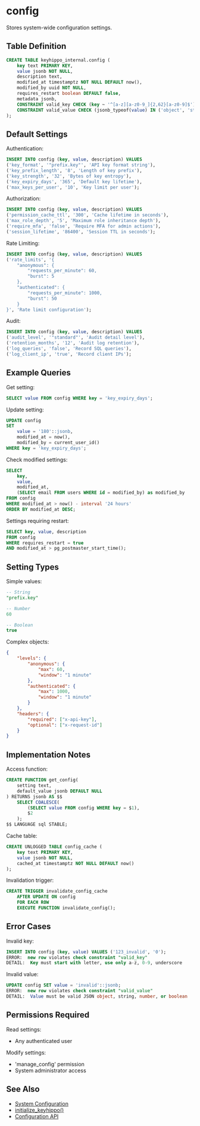 # config

Stores system-wide configuration settings.

## Table Definition

```sql
CREATE TABLE keyhippo_internal.config (
    key text PRIMARY KEY,
    value jsonb NOT NULL,
    description text,
    modified_at timestamptz NOT NULL DEFAULT now(),
    modified_by uuid NOT NULL,
    requires_restart boolean DEFAULT false,
    metadata jsonb,
    CONSTRAINT valid_key CHECK (key ~ '^[a-z][a-z0-9_]{2,62}[a-z0-9]$'),
    CONSTRAINT valid_value CHECK (jsonb_typeof(value) IN ('object', 'string', 'number', 'boolean'))
);
```

## Default Settings

Authentication:
```sql
INSERT INTO config (key, value, description) VALUES
('key_format', '"prefix.key"', 'API key format string'),
('key_prefix_length', '8', 'Length of key prefix'),
('key_strength', '32', 'Bytes of key entropy'),
('key_expiry_days', '365', 'Default key lifetime'),
('max_keys_per_user', '10', 'Key limit per user');
```

Authorization:
```sql
INSERT INTO config (key, value, description) VALUES
('permission_cache_ttl', '300', 'Cache lifetime in seconds'),
('max_role_depth', '5', 'Maximum role inheritance depth'),
('require_mfa', 'false', 'Require MFA for admin actions'),
('session_lifetime', '86400', 'Session TTL in seconds');
```

Rate Limiting:
```sql
INSERT INTO config (key, value, description) VALUES
('rate_limits', '{
    "anonymous": {
        "requests_per_minute": 60,
        "burst": 5
    },
    "authenticated": {
        "requests_per_minute": 1000,
        "burst": 50
    }
}', 'Rate limit configuration');
```

Audit:
```sql
INSERT INTO config (key, value, description) VALUES
('audit_level', '"standard"', 'Audit detail level'),
('retention_months', '12', 'Audit log retention'),
('log_queries', 'false', 'Record SQL queries'),
('log_client_ip', 'true', 'Record client IPs');
```

## Example Queries

Get setting:
```sql
SELECT value FROM config WHERE key = 'key_expiry_days';
```

Update setting:
```sql
UPDATE config 
SET 
    value = '180'::jsonb,
    modified_at = now(),
    modified_by = current_user_id()
WHERE key = 'key_expiry_days';
```

Check modified settings:
```sql
SELECT 
    key,
    value,
    modified_at,
    (SELECT email FROM users WHERE id = modified_by) as modified_by
FROM config
WHERE modified_at > now() - interval '24 hours'
ORDER BY modified_at DESC;
```

Settings requiring restart:
```sql
SELECT key, value, description
FROM config
WHERE requires_restart = true
AND modified_at > pg_postmaster_start_time();
```

## Setting Types

Simple values:
```sql
-- String
"prefix.key"

-- Number
60

-- Boolean
true
```

Complex objects:
```json
{
    "levels": {
        "anonymous": {
            "max": 60,
            "window": "1 minute"
        },
        "authenticated": {
            "max": 1000,
            "window": "1 minute"
        }
    },
    "headers": {
        "required": ["x-api-key"],
        "optional": ["x-request-id"]
    }
}
```

## Implementation Notes

Access function:
```sql
CREATE FUNCTION get_config(
    setting text,
    default_value jsonb DEFAULT NULL
) RETURNS jsonb AS $$
    SELECT COALESCE(
        (SELECT value FROM config WHERE key = $1),
        $2
    );
$$ LANGUAGE sql STABLE;
```

Cache table:
```sql
CREATE UNLOGGED TABLE config_cache (
    key text PRIMARY KEY,
    value jsonb NOT NULL,
    cached_at timestamptz NOT NULL DEFAULT now()
);
```

Invalidation trigger:
```sql
CREATE TRIGGER invalidate_config_cache
    AFTER UPDATE ON config
    FOR EACH ROW
    EXECUTE FUNCTION invalidate_config();
```

## Error Cases

Invalid key:
```sql
INSERT INTO config (key, value) VALUES ('123_invalid', '0');
ERROR:  new row violates check constraint "valid_key"
DETAIL:  Key must start with letter, use only a-z, 0-9, underscore
```

Invalid value:
```sql
UPDATE config SET value = 'invalid'::jsonb;
ERROR:  new row violates check constraint "valid_value"
DETAIL:  Value must be valid JSON object, string, number, or boolean
```

## Permissions Required

Read settings:
- Any authenticated user

Modify settings:
- 'manage_config' permission
- System administrator access

## See Also

- [System Configuration](../config.md)
- [initialize_keyhippo()](../functions/initialize_keyhippo.md)
- [Configuration API](../api/config.md)